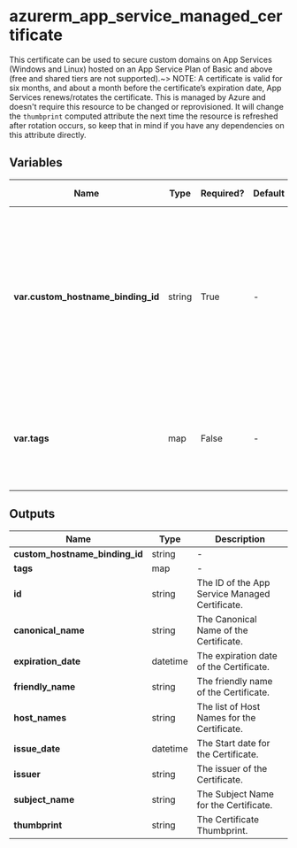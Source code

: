 # azurerm_app_service_managed_certificate

This certificate can be used to secure custom domains on App Services (Windows and Linux) hosted on an App Service Plan of Basic and above (free and shared tiers are not supported).~> NOTE: A certificate is valid for six months, and about a month before the certificate’s expiration date, App Services renews/rotates the certificate. This is managed by Azure and doesn't require this resource to be changed or reprovisioned. It will change the `thumbprint` computed attribute the next time the resource is refreshed after rotation occurs, so keep that in mind if you have any dependencies on this attribute directly.

## Variables

| Name | Type | Required? | Default  | possible values | Description |
| ---- | ---- | --------- | -------- | ----------- | ----------- |
| **var.custom_hostname_binding_id** | string | True | -  |  -  | The ID of the App Service Custom Hostname Binding for the Certificate. Changing this forces a new App Service Managed Certificate to be created. | 
| **var.tags** | map | False | -  |  -  | A mapping of tags which should be assigned to the App Service Managed Certificate. | 



## Outputs

| Name | Type | Description |
| ---- | ---- | --------- | 
| **custom_hostname_binding_id** | string  | - | 
| **tags** | map  | - | 
| **id** | string  | The ID of the App Service Managed Certificate. | 
| **canonical_name** | string  | The Canonical Name of the Certificate. | 
| **expiration_date** | datetime  | The expiration date of the Certificate. | 
| **friendly_name** | string  | The friendly name of the Certificate. | 
| **host_names** | string  | The list of Host Names for the Certificate. | 
| **issue_date** | datetime  | The Start date for the Certificate. | 
| **issuer** | string  | The issuer of the Certificate. | 
| **subject_name** | string  | The Subject Name for the Certificate. | 
| **thumbprint** | string  | The Certificate Thumbprint. | 